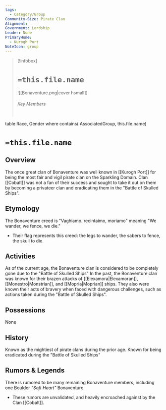 ```yaml
---
tags:
  - Category/Group
Community-Size: Pirate Clan
Alignment: 
Government: Lordship
Leader: None
PrimaryHome:
  - Kurogh Port
NoteIcon: group
---
```




> [!infobox]
> # `=this.file.name`
> ![[Bonaventure.png|cover hsmall]]
> ###### Key Members
> ```dataview
table Race, Gender
where contains( AssociatedGroup, this.file.name)

# `=this.file.name`
## Overview
The once great clan of Bonaventure was well known in [[Kurogh Port]] for being the most fair and vigil pirate clan on the Sparkling Domain. Clan [[Cobalt]] was not a fan of their success and sought to take it out on them by becoming a privateer clan and eradicating them in the "Battle of Skulled Ships".

## Etymology
The Bonaventure creed is "Vaghiamo. recintaimo, moriamo" meaning "We wander, we fence, we die."
- Their flag represents this creed: the legs to wander, the sabers to fence, the skull to die.

## Activities
As of the current age, the Bonaventure clan is considered to be completely gone due to the "Battle of Skulled Ships"
In the past, the Bonaventure clan was known for their brazen attacks of [[Elexamora|Elexamoran]], [[Monestro|Monstrian]], and [[Mopria|Moprian]] ships. 
They also were known their acts of bravery when faced with dangerous challenges, such as actions taken during the "Battle of Skulled Ships".

## Possessions
None

## History
Known as the mightiest of pirate clans during the prior age.
Known for being eradicated during the "Battle of Skulled Ships"

## Rumors & Legends
There is rumored to be many remaining Bonaventure members, including one Boulder *"Soft Heart"* Bonaventure.
- These rumors are unvalidated, and heavily encroached against by the Clan [[Cobalt]].


